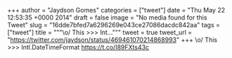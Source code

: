 
+++
author = "Jaydson Gomes"
categories = ["tweet"]
date = "Thu May 22 12:53:35 +0000 2014"
draft = false
image = "No media found for this Tweet"
slug = "16dde7bfed7a6296269e043ce27086dacdc842aa"
tags = ["tweet"]
title = """&#92;o/ This &gt;&gt;&gt; Int..."""
tweet = true
tweet_url = "https://twitter.com/jaydson/status/469461070214868993"
+++
\o/ This &gt;&gt;&gt; Intl.DateTimeFormat https://t.co/I89FXts43c
